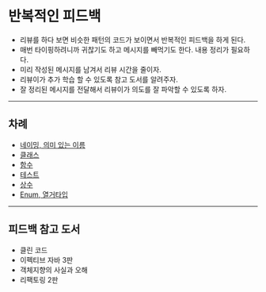 # 반복적인 피드백
* 리뷰를 하다 보면 비슷한 패턴의 코드가 보이면서 반복적인 피드백을 하게 된다.
* 매번 타이핑하려니까 귀찮기도 하고 메시지를 빼먹기도 한다. 내용 정리가 필요하다.
* 미리 작성된 메시지를 남겨서 리뷰 시간을 줄이자.
* 리뷰이가 추가 학습 할 수 있도록 참고 도서를 알려주자.
* 잘 정리된 메시지를 전달해서 리뷰이가 의도를 잘 파악할 수 있도록 하자.

---
## 차례
* [네이밍, 의미 있는 이름](./class.md)
* [클래스](./class.md)
* [함수](./function.md)
* [테스트](./test.md)
* [상수](./constant.md)
* [Enum, 열거타입](./enum.md)

---
## 피드백 참고 도서
* 클린 코드
* 이펙티브 자바 3판
* 객체지향의 사실과 오해
* 리팩토링 2판
